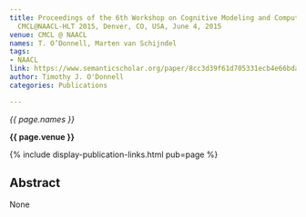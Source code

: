 ```yaml
---
title: Proceedings of the 6th Workshop on Cognitive Modeling and Computational Linguistics,
  CMCL@NAACL-HLT 2015, Denver, CO, USA, June 4, 2015
venue: CMCL @ NAACL
names: T. O’Donnell, Marten van Schijndel
tags:
- NAACL
link: https://www.semanticscholar.org/paper/8cc3d39f61d705331ecb4e66bda9b38e424c8f72
author: Timothy J. O'Donnell
categories: Publications

---
```


*{{ page.names }}*

**{{ page.venue }}**

{% include display-publication-links.html pub=page %}

## Abstract

None